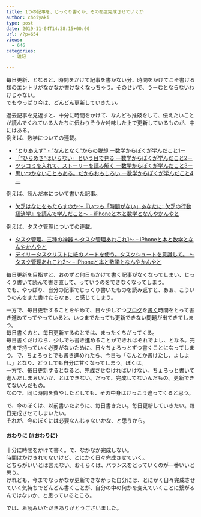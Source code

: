 ```yaml
---
title: 1つの記事を、じっくり書くか、その都度完成させていくか
author: choiyaki
type: post
date: 2019-11-04T14:38:15+00:00
url: /?p=654
views:
  - 646
categories:
  - 雑記

---
```

毎日更新、となると、時間をかけて記事を書かない分、時間をかけてこそ書ける類のエントリがなかなか書けなくなっちゃう。そのせいで、うーむとならないわけじゃない。  
でもやっぱり今は、どんどん更新していきたい。

過去記事を見返すと、十分に時間をかけて、なんども推敲をして、伝えたいことが読んでくれている人たちに伝わりそうか吟味した上で更新しているものが、中にはある。  
例えば、数学についての連載。

  * [“とりあえず”・”なんとなく”からの脱却 ー数学からぼくが学んだこと1ー][1]
  * [「”ひらめき”はいらない」という目で見る ー数学からぼくが学んだこと2ー][2]
  * [ツッコミを入れて、ストーリーを読み解く ー数学からぼくが学んだこと3ー][3]
  * [思いつかないこともある。だからおもしろい ー数学からぼくが学んだこと4－][4]

例えば、読んだ本について書いた記事。

  * [欠乏はなにをもたらすのか〜『いつも「時間がない」あなたに: 欠乏の行動経済学』を読んで学んだこと〜 – iPhoneと本と数学となんやかんやと][5]

例えば、タスク管理についての連載。

  * [タスク管理、三種の神器 〜タスク管理あれこれ1〜 – iPhoneと本と数学となんやかんやと][6]
  * [デイリータスクリストに紙のノートを使う。タスクシュートを意識して。 ～タスク管理あれこれ2～ – iPhoneと本と数学となんやかんやと][7]

毎日更新を目指すと、おのずと何日もかけて書く記事がなくなってしまい、じっくり書いて読んで書き直して、っていうのをできなくなってしまう。  
でも、やっぱり、自分の記事でじっくり書いたものを読み返すと、あぁ、こういうのんをまた書けたらなぁ、と感じてしまう。

一方で、毎日更新することをやめて、日々少しずつ[ブログ][8]を[書く][9]時間をとって書き進めてってやっていると、いつまでたっても更新できない問題が出てきてしまう。  
毎日書くのと、毎日更新するのとでは、まったくちがってくる。  
毎日書くだけなら、少しでも書き進めることができればそれでよし、となる。完成まで持っていく必要がないために、日々ちょろっとずつ書くことになってしまう。で、ちょろっとでも書き進めれたら、今日も「なんとか書けたし、よしよし」となり、どうしても自分に甘くなってしまう。ぼくは。  
一方で、毎日更新するとなると、完成させなければいけない。ちょろっと書いて進んだしまぁいいか、とはできない。だって、完成してないんだもの。更新できてないんだもの。  
なので、同じ時間を費やしたとしても、その中身はけっこう違ってくると思う。

で、今のぼくは、以前書いたように、毎日書きたい。毎日更新していきたい。毎日完成させてしまいたい。  
それが、今のぼくには必要なんじゃないかな、と思うから。

#### おわりに {#おわりに}

十分に時間をかけて書く。で、なかなか完成しない。  
時間はかけきれてないけど、とにかく日々完成させていく。  
どちらがいいとは言えない。おそらくは、バランスをとっていくのが一番いいと思う。  
けれども、今までなっかなか更新できなかった自分には、とにかく日々完成させていく気持ちでどんどん書くことが、自分の中の何かを変えていくことに繋がるんではないか、と思っているところ。

では、お読みいただきありがとうございました。

 [1]: https://choiyaki.com/?p=225
 [2]: https://choiyaki.com/?p=265
 [3]: https://choiyaki.com/?p=303
 [4]: https://choiyaki.com/?p=324
 [5]: https://choiyaki.com/?p=469
 [6]: https://choiyaki.com/?p=347
 [7]: https://choiyaki.com/?p=353
 [8]: https://scrapbox.io/choiyaki-hondana/%E3%83%96%E3%83%AD%E3%82%B0
 [9]: https://scrapbox.io/choiyaki-hondana/%E6%9B%B8%E3%81%8F